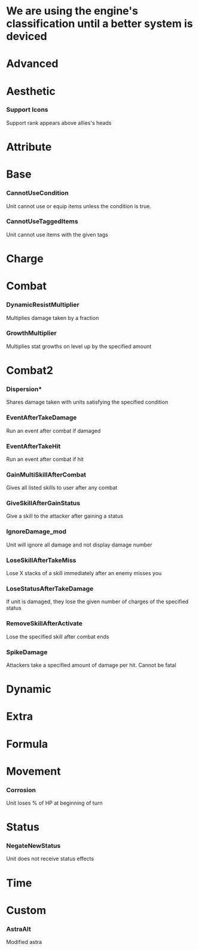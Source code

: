 # We are using the engine's classification until a better system is deviced

# Advanced


# Aesthetic

### Support Icons
Support rank appears above allies's heads


# Attribute



# Base

### CannotUseCondition
Unit cannot use or equip items unless the condition is true.
### CannotUseTaggedItems	
Unit cannot use items with the given tags

# Charge



# Combat

### DynamicResistMultiplier
Multiplies damage taken by a fraction
### GrowthMultiplier
Multiplies stat growths on level up by the specified amount


# Combat2

### Dispersion*
Shares damage taken with units satisfying the specified condition
### EventAfterTakeDamage
Run an event after combat if damaged
### EventAfterTakeHit
Run an event after combat if hit
### GainMultiSkillAfterCombat
Gives all listed skills to user after any combat
### GiveSkillAfterGainStatus
Give a skill to the attacker after gaining a status
### IgnoreDamage_mod
Unit will ignore all damage and not display damage number
### LoseSkillAfterTakeMiss
Lose X stacks of a skill immediately after an enemy misses you
### LoseStatusAfterTakeDamage
If unit is damaged, they lose the given number of charges of the specified status
### RemoveSkillAfterActivate
Lose the specified skill after combat ends
### SpikeDamage
Attackers take a specified amount of damage per hit.  Cannot be fatal


# Dynamic



# Extra



# Formula



# Movement

### Corrosion
Unit loses % of HP at beginning of turn


# Status

### NegateNewStatus
Unit does not receive status effects


# Time



# Custom

### AstraAlt
Modified astra


